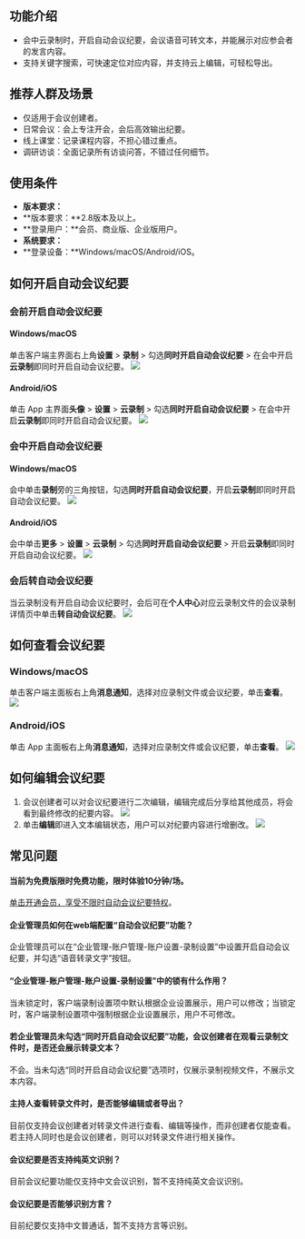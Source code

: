 ## 功能介绍
- 会中云录制时，开启自动会议纪要，会议语音可转文本，并能展示对应参会者的发言内容。
- 支持关键字搜索，可快速定位对应内容，并支持云上编辑，可轻松导出。


## 推荐人群及场景
- 仅适用于会议创建者。
- 日常会议：会上专注开会，会后高效输出纪要。
- 线上课堂：记录课程内容，不担心错过重点。
- 调研访谈：全面记录所有访谈问答，不错过任何细节。

## 使用条件
- **版本要求：**
 - **版本要求：**2.8版本及以上。
 - **登录用户：**会员、商业版、企业版用户。
- **系统要求：**
 - **登录设备：**Windows/macOS/Android/iOS。



## 如何开启自动会议纪要
### 会前开启自动会议纪要
#### Windows/macOS
单击客户端主界面右上角**设置** > **录制** > 勾选**同时开启自动会议纪要** > 在会中开启**云录制**即同时开启自动会议纪要。
![](https://qcloudimg.tencent-cloud.cn/raw/b1285ca6f95387fc1aa8ad4b54d8a129.png)

#### Android/iOS
单击 App 主界面**头像** > **设置** > **云录制** > 勾选**同时开启自动会议纪要** > 在会中开启**云录制**即同时开启自动会议纪要。
![](https://qcloudimg.tencent-cloud.cn/raw/92d257c1195df88b4ee51ed91a8690a3.png)

### 会中开启自动会议纪要

#### Windows/macOS
会中单击**录制**旁的三角按钮，勾选**同时开启自动会议纪要**，开启**云录制**即同时开启自动会议纪要。
![](https://qcloudimg.tencent-cloud.cn/raw/b83b6a8925dbfc1106c7ff72541ec0c0.png)

#### Android/iOS
会中单击**更多** > **设置** > **云录制** > 勾选**同时开启自动会议纪要** > 开启**云录制**即同时开启自动会议纪要。
![](https://qcloudimg.tencent-cloud.cn/raw/43b3cec780ee3d93dc96aaf9a2b9ee16.png)

### 会后转自动会议纪要
当云录制没有开启自动会议纪要时，会后可在**个人中心**对应云录制文件的会议录制详情页中单击**转自动会议纪要**。
![](https://qcloudimg.tencent-cloud.cn/raw/8f5b641e5f55f18fb431a11aa49a5b5a.png)

## 如何查看会议纪要

### Windows/macOS
单击客户端主面板右上角**消息通知**，选择对应录制文件或会议纪要，单击**查看**。
![](https://qcloudimg.tencent-cloud.cn/raw/60a216f57d9b206241adb0bd63660675.png)

### Android/iOS
单击 App 主面板右上角**消息通知**，选择对应录制文件或会议纪要，单击**查看**。
![](https://qcloudimg.tencent-cloud.cn/raw/91e98dae99026315cbc413dfcabbca2f.png)


## 如何编辑会议纪要
1. 会议创建者可以对会议纪要进行二次编辑，编辑完成后分享给其他成员，将会看到最终修改的纪要内容。
![](https://qcloudimg.tencent-cloud.cn/raw/72a6fb794964c328f7a981ebbe131258.png)
2. 单击**编辑**即进入文本编辑状态，用户可以对纪要内容进行增删改。
![](https://qcloudimg.tencent-cloud.cn/raw/05a6be3e9262f9be7411b7c07783f6f8.png)

## 常见问题

#### 当前为免费版限时免费功能，限时体验10分钟/场。
[单击开通会员，享受不限时自动会议纪要特权](https://meeting.tencent.com/buy/index.html?version=personal&mid=ts.p.help.wz)。

#### 企业管理员如何在web端配置“自动会议纪要”功能？
企业管理员可以在“企业管理-账户管理-账户设置-录制设置”中设置开启自动会议纪要，并勾选“语音转录文字”按钮。

#### “企业管理-账户管理-账户设置-录制设置”中的锁有什么作用？
当未锁定时，客户端录制设置项中默认根据企业设置展示，用户可以修改；当锁定时，客户端录制设置项中强制根据企业设置展示，用户不可修改。

#### 若企业管理员未勾选“同时开启自动会议纪要”功能，会议创建者在观看云录制文件时，是否还会展示转录文本？
不会。当未勾选“同时开启自动会议纪要”选项时，仅展示录制视频文件，不展示文本内容。

#### 主持人查看转录文件时，是否能够编辑或者导出？
目前仅支持会议创建者对转录文件进行查看、编辑等操作，而非创建者仅能查看。若主持人同时也是会议创建者，则可以对转录文件进行相关操作。

#### 会议纪要是否支持纯英文识别？
目前会议纪要功能仅支持中文会议识别，暂不支持纯英文会议识别。

#### 会议纪要是否能够识别方言？
目前纪要仅支持中文普通话，暂不支持方言等识别。

